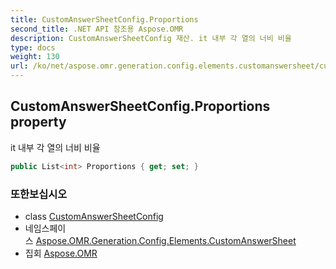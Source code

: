 ```yaml
---
title: CustomAnswerSheetConfig.Proportions
second_title: .NET API 참조용 Aspose.OMR
description: CustomAnswerSheetConfig 재산. it 내부 각 열의 너비 비율
type: docs
weight: 130
url: /ko/net/aspose.omr.generation.config.elements.customanswersheet/customanswersheetconfig/proportions/
---
```

## CustomAnswerSheetConfig.Proportions property

it 내부 각 열의 너비 비율

```csharp
public List<int> Proportions { get; set; }
```

### 또한보십시오

* class [CustomAnswerSheetConfig](../)
* 네임스페이스 [Aspose.OMR.Generation.Config.Elements.CustomAnswerSheet](../../customanswersheetconfig/)
* 집회 [Aspose.OMR](../../../)


